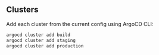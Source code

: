 ## Clusters

Add each cluster from the current config using ArgoCD CLI:

```sh
argocd cluster add build
argocd cluster add staging
argocd cluster add production
```
